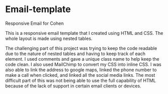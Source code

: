 # Email-template
 Responsive Email for Cohen

This is a responsive email template that I created using HTML and CSS. The whole layout is made using nested tables. 

The challenging part of this project was trying to keep the code readable due to the nature of nested tables and having to keep track of each element. I used comments and gave a unique class name to help keep the code clean. I also used MailChimp to convert my CSS into inline CSS. I was also able to link the address to google maps, linked the phone number to make a call when clicked, and linked all the social media links. The most difficult part of this was not being able to use the full capability of HTML because of the lack of support in certain email clients or devices. 
